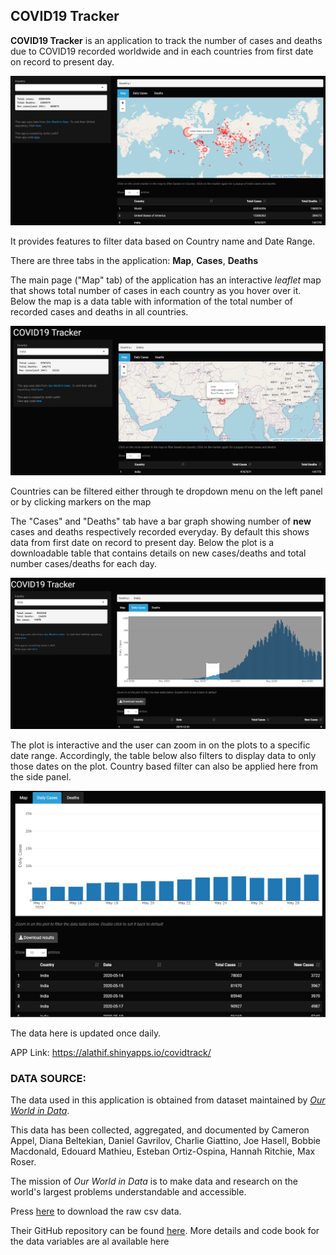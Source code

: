 ## COVID19 Tracker

**COVID19 Tracker** is an application to track the number of cases and deaths due to COVID19 recorded worldwide and in each countries from first date on record to present day.

!["Map Tab"](images/home.png)

It provides features to filter data based on Country name and Date Range.

There are three tabs in the application: **Map**, **Cases**, **Deaths**

The main page ("Map" tab) of the application has an interactive *leaflet* map that shows total number of cases in each country as you hover over it. Below the map is a  data table with information of the total number of recorded cases and deaths in all countries.

!["Country Filter"](images/country.PNG)

Countries can be filtered either through te dropdown menu on the left panel or by clicking markers on the map

The "Cases" and "Deaths" tab have a bar graph showing number of **new** cases and deaths respectively recorded everyday. By default this shows data from first date on record to present day. Below the plot is a downloadable table that contains details on new cases/deaths and total number cases/deaths for each day. 

!["Zooming in on Case graph"](images/zoomin.png)

The plot is interactive and the user can zoom in on the plots to a specific date range. Accordingly, the table below also filters to display data to only those dates on the plot. Country based filter can also be applied here from the side panel.

!["Data filtered based on selected dates"](images/filter.PNG)

The data here is updated once daily. 

APP Link: https://alathif.shinyapps.io/covidtrack/


### DATA SOURCE:

The data used in this application is obtained from dataset maintained by [*Our World in Data*](https://ourworldindata.org/coronavirus). 

This data has been collected, aggregated, and documented by Cameron Appel, Diana Beltekian, Daniel Gavrilov, Charlie Giattino, Joe Hasell, Bobbie Macdonald, Edouard Mathieu, Esteban Ortiz-Ospina, Hannah Ritchie, Max Roser.

The mission of *Our World in Data* is to make data and research on the world's largest problems understandable and accessible.

Press [here](https://covid.ourworldindata.org/data/owid-covid-data.csv) to download the raw csv data.

Their GitHub repository can be found [here](https://github.com/owid/covid-19-data/tree/master/public/data). More details and code book for the data variables are al available here

